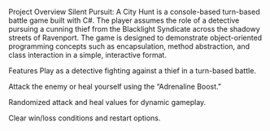 Project Overview
Silent Pursuit: A City Hunt is a console-based turn-based battle game built with C#. The player assumes the role of a detective pursuing a cunning thief from the Blacklight Syndicate across the shadowy streets of Ravenport. The game is designed to demonstrate object-oriented programming concepts such as encapsulation, method abstraction, and class interaction in a simple, interactive format.

Features
 Play as a detective fighting against a thief in a turn-based battle.

Attack the enemy or heal yourself using the “Adrenaline Boost.”

 Randomized attack and heal values for dynamic gameplay.

 Clear win/loss conditions and restart options.
